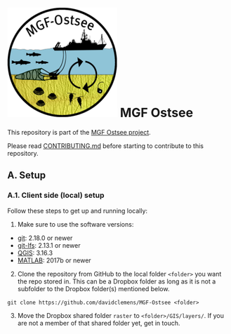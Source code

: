 # <img src="/ressources/images/MGF-Ostsee_Logo_DE_bunt.png" width="250"> MGF Ostsee

This repository is part of the [MGF Ostsee project](https://www.io-warnemuende.de/dam-mgf-ostsee-start.html).

Please read [CONTRIBUTING.md](./CONTRIBUTING.md) before starting to contribute to this repository.

## A. Setup
### A.1. Client side (local) setup
Follow these steps to get up and running locally:
1. Make sure to use the software versions:
  - [git](https://git-scm.com): 2.18.0 or newer
  - [git-lfs](https://git-lfs.github.com): 2.13.1 or newer
  - [QGIS](https://qgis.org/en/site/forusers/download.html): 3.16.3
  - [MATLAB](https://www.mathworks.com/products/matlab.html): 2017b or newer

2. Clone the repository from GitHub to the local folder `<folder>` you want the repo stored in. This can be a Dropbox folder as long as it is not a subfolder to the Dropbox folder(s) mentioned below.
```
git clone https://github.com/davidclemens/MGF-Ostsee <folder>
```

3. Move the Dropbox shared folder `raster` to `<folder>/GIS/layers/`. If you are not a member of that shared folder yet, get in touch.
